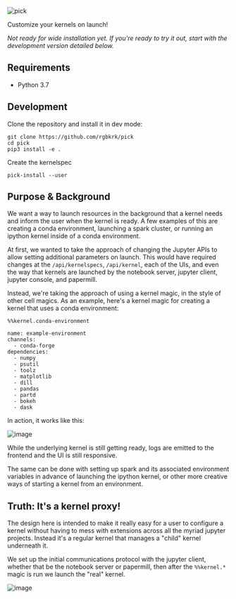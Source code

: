 ![pick](https://user-images.githubusercontent.com/836375/80047181-94e7df80-84c1-11ea-9fea-f2d8f0fc0258.png)

Customize your kernels on launch!

_Not ready for wide installation yet. If you're ready to try it out, start with the development version detailed below._

## Requirements

- Python 3.7

## Development

Clone the repository and install it in dev mode:

```
git clone https://github.com/rgbkrk/pick
cd pick
pip3 install -e .
```

Create the kernelspec

```
pick-install --user
```

## Purpose & Background

We want a way to launch resources in the background that a kernel needs and inform the user when the kernel is ready. A few examples of this are creating a conda environment, launching a spark cluster, or running an ipython kernel inside of a conda environment.

At first, we wanted to take the approach of changing the Jupyter APIs to allow setting additional parameters on launch. This would have required changes at the `/api/kernelspecs`, `/api/kernel`, each of the UIs, and even the way that kernels are launched by the notebook server, jupyter client, jupyter console, and papermill.

Instead, we're taking the approach of using a kernel magic, in the style of other cell magics. As an example, here's a kernel magic for creating a kernel that uses a conda environment:

```
%%kernel.conda-environment

name: example-environment
channels:
  - conda-forge
dependencies:
  - numpy
  - psutil
  - toolz
  - matplotlib
  - dill
  - pandas
  - partd
  - bokeh
  - dask
```

In action, it works like this:

![image](https://user-images.githubusercontent.com/836375/80048778-0164dd80-84c6-11ea-8d6c-a90ec45aefcc.png)

While the underlying kernel is still getting ready, logs are emitted to the frontend and the UI is still responsive.

The same can be done with setting up spark and its associated environment variables in advance of launching the ipython kernel, or other more creative ways of starting a kernel from an environment.

## Truth: It's a kernel proxy!

The design here is intended to make it really easy for a user to configure a kernel without having to mess with extensions across all the myriad jupyter projects. Instead it's a regular kernel that manages a "child" kernel underneath it.

We set up the initial communications protocol with the jupyter client, whether that be the notebook server or papermill, then after the `%%kernel.*` magic is run we launch the "real" kernel.

![image](https://user-images.githubusercontent.com/836375/80049663-5b66a280-84c8-11ea-8b21-b1be6481b053.png)
